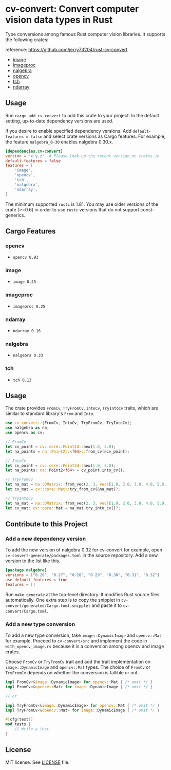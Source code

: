 # cv-convert: Convert computer vision data types in Rust

Type conversions among famous Rust computer vision libraries. It
supports the following crates:

reference:
https://github.com/jerry73204/rust-cv-convert

- [image](https://crates.io/crates/image)
- [imageproc](https://crates.io/crates/imageproc)
- [nalgebra](https://crates.io/crates/nalgebra)
- [opencv](https://crates.io/crates/opencv)
- [tch](https://crates.io/crates/tch)
- [ndarray](https://crates.io/crates/ndarray)

## Usage

Run `cargo add cv-convert` to add this crate to your project. In the
default setting, up-to-date dependency versions are used.

If you desire to enable specified dependency versions. Add
`default-features = false` and select crate versions as Cargo
features. For example, the feature `nalgebra_0-30` enables nalgebra
0.30.x.

```toml
[dependencies.cv-convert]
version = 'x.y.z'  # Please look up the recent version on crates.io
default-features = false
features = [
    'image',
    'opencv',
    'tch',
    'nalgebra',
    'ndarray',
]
```

The minimum supported `rustc` is 1.81. You may use older versions of
the crate (>=0.6) in order to use `rustc` versions that do not support
const-generics.

## Cargo Features

### opencv

- `opencv 0.93`

### image

- `image 0.25`

### imageproc

- `imageproc 0.25`

### ndarray

- `ndarray 0.16`

### nalgebra

- `nalgebra 0.33`

### tch

- `tch 0.13`

## Usage

The crate provides `FromCv`, `TryFromCv`, `IntoCv`, `TryIntoCv` traits, which are similar to standard library's `From` and `Into`.

```rust
use cv_convert::{FromCv, IntoCv, TryFromCv, TryIntoCv};
use nalgebra as na;
use opencv as cv;

// FromCv
let cv_point = cv::core::Point2d::new(1.0, 3.0);
let na_points = na::Point2::<f64>::from_cv(&cv_point);

// IntoCv
let cv_point = cv::core::Point2d::new(1.0, 3.0);
let na_points: na::Point2<f64> = cv_point.into_cv();

// TryFromCv
let na_mat = na::DMatrix::from_vec(2, 3, vec![1.0, 2.0, 3.0, 4.0, 5.0, 6.0]);
let cv_mat = cv::core::Mat::try_from_cv(&na_mat)?;

// TryIntoCv
let na_mat = na::DMatrix::from_vec(2, 3, vec![1.0, 2.0, 3.0, 4.0, 5.0, 6.0]);
let cv_mat: cv::core::Mat = na_mat.try_into_cv()?;
```

## Contribute to this Project

### Add a new dependency version

To add the new version of nalgebra 0.32 for cv-convert for example,
open `cv-convert-generate/packages.toml` in the source repository. Add
a new version to the list like this.

```toml
[package.nalgebra]
versions = ["0.26", "0.27", "0.28", "0.29", "0.30", "0.31", "0.32"]
use_default_features = true
features = []
```

Run `make generate` at the top-level directory. It modifies Rust
source files automatically. One extra step is to copy the snipplet in
`cv-convert/generated/Cargo.toml.snipplet` and paste it to
`cv-convert/Cargo.toml`.


### Add a new type conversion

To add a new type conversion, take `image::DynamicImage` and
`opencv::Mat` for example. Proceed to `cv-convert/src` and implement
the code in `with_opencv_image.rs` because it is a conversion among
opencv and image crates.


Choose `FromCv` or `TryFromCv` trait and add the trait implementation
on `image::DynamicImage` and `opencv::Mat` types. The choice of
`FromCv` or `TryFromCv` depends on whether the conversion is fallible
or not.

```rust
impl FromCv<&image::DynamicImage> for opencv::Mat { /* omit */ }
impl FromCv<&opencv::Mat> for image::DynamicImage { /* omit */ }

// or

impl TryFromCv<&image::DynamicImage> for opencv::Mat { /* omit */ }
impl TryFromCv<&opencv::Mat> for image::DynamicImage { /* omit */ }

#[cfg(test)]
mod tests {
    // Write a test
}
```

## License

MIT license. See [LICENSE](LICENSE.txt) file.

